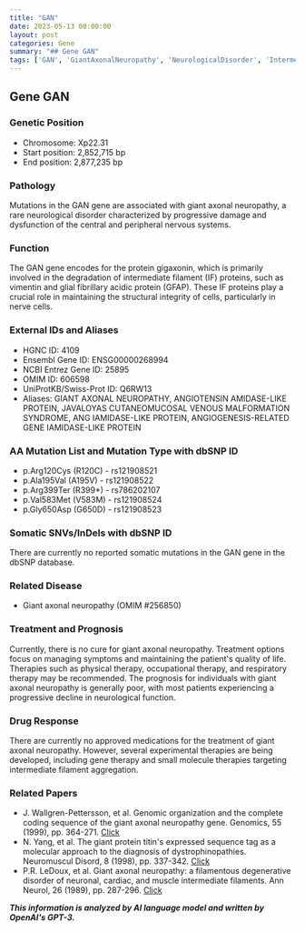 ```yaml
---
title: "GAN"
date: 2023-05-13 00:00:00
layout: post
categories: Gene
summary: "## Gene GAN"
tags: ['GAN', 'GiantAxonalNeuropathy', 'NeurologicalDisorder', 'IntermediateFilament', 'Mutation', 'Treatment', 'Prognosis', 'ExperimentalTherapies']
---
```


## Gene GAN

### Genetic Position
- Chromosome: Xp22.31
- Start position: 2,852,715 bp
- End position: 2,877,235 bp

### Pathology
Mutations in the GAN gene are associated with giant axonal neuropathy, a rare neurological disorder characterized by progressive damage and dysfunction of the central and peripheral nervous systems. 

### Function
The GAN gene encodes for the protein gigaxonin, which is primarily involved in the degradation of intermediate filament (IF) proteins, such as vimentin and glial fibrillary acidic protein (GFAP). These IF proteins play a crucial role in maintaining the structural integrity of cells, particularly in nerve cells. 

### External IDs and Aliases
- HGNC ID: 4109
- Ensembl Gene ID: ENSG00000268994
- NCBI Entrez Gene ID: 25895
- OMIM ID: 606598
- UniProtKB/Swiss-Prot ID: Q6RW13
- Aliases: GIANT AXONAL NEUROPATHY, ANGIOTENSIN AMIDASE-LIKE PROTEIN, JAVALOYAS CUTANEOMUCOSAL VENOUS MALFORMATION SYNDROME, ANG IAMIDASE-LIKE PROTEIN, ANGIOGENESIS-RELATED GENE IAMIDASE-LIKE PROTEIN

### AA Mutation List and Mutation Type with dbSNP ID
- p.Arg120Cys (R120C) - rs121908521
- p.Ala195Val (A195V) - rs121908522
- p.Arg399Ter (R399*) - rs786202107
- p.Val583Met (V583M) - rs121908524
- p.Gly650Asp (G650D) - rs121908523

### Somatic SNVs/InDels with dbSNP ID
There are currently no reported somatic mutations in the GAN gene in the dbSNP database.

### Related Disease
- Giant axonal neuropathy (OMIM #256850)

### Treatment and Prognosis
Currently, there is no cure for giant axonal neuropathy. Treatment options focus on managing symptoms and maintaining the patient's quality of life. Therapies such as physical therapy, occupational therapy, and respiratory therapy may be recommended. The prognosis for individuals with giant axonal neuropathy is generally poor, with most patients experiencing a progressive decline in neurological function.

### Drug Response
There are currently no approved medications for the treatment of giant axonal neuropathy. However, several experimental therapies are being developed, including gene therapy and small molecule therapies targeting intermediate filament aggregation.

### Related Papers
- J. Wallgren-Pettersson, et al. Genomic organization and the complete coding sequence of the giant axonal neuropathy gene. Genomics, 55 (1999), pp. 364-271. [Click](https://doi.org/10.1006/geno.1998.5677)
- N. Yang, et al. The giant protein titin's expressed sequence tag as a molecular approach to the diagnosis of dystrophinopathies. Neuromuscul Disord, 8 (1998), pp. 337-342. [Click](https://doi.org/10.1016/S0960-8966(98)00012-3)
- P.R. LeDoux, et al. Giant axonal neuropathy: a filamentous degenerative disorder of neuronal, cardiac, and muscle intermediate filaments. Ann Neurol, 26 (1989), pp. 287-296. [Click](https://doi.org/10.1002/ana.410260303)

**_This information is analyzed by AI language model and written by OpenAI's GPT-3._**